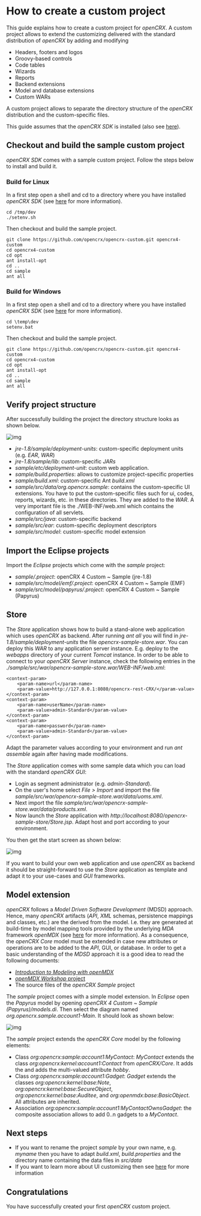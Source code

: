 # How to create a custom project #

This guide explains how to create a custom project for _openCRX_. A custom project allows to extend the customizing delivered with the standard distribution of _openCRX_ by adding and modifying

* Headers, footers and logos
* Groovy-based controls
* Code tables
* Wizards
* Reports
* Backend extensions
* Model and database extensions
* Custom WARs

A custom project allows to separate the directory structure of the _openCRX_ distribution and the custom-specific files.

This guide assumes that the _openCRX SDK_ is installed (also see [here](Sdk/StepByStepEclipse.md)).

## Checkout and build the sample custom project ##

_openCRX SDK_ comes with a sample custom project. Follow the steps below to install and build it. 

### Build for Linux ###

In a first step open a shell and cd to a directory where you have installed _openCRX SDK_ (see  [here](Sdk/StepByStepEclipse.md) for more information).

```
cd /tmp/dev
./setenv.sh
```

Then checkout and build the sample project.

```
git clone https://github.com/opencrx/opencrx-custom.git opencrx4-custom
cd opencrx4-custom
cd opt
ant install-opt
cd ..
cd sample
ant all
```

### Build for Windows ###
In a first step open a shell and cd to a directory where you have installed _openCRX SDK_ (see  [here](Sdk/StepByStepEclipse.md) for more information).

```
cd \temp\dev
setenv.bat
```

Then checkout and build the sample project.

```
git clone https://github.com/opencrx/opencrx-custom.git opencrx4-custom
cd opencrx4-custom
cd opt
ant install-opt
cd ..
cd sample
ant all
```

## Verify project structure ##
After successfully building the project the directory structure looks as shown below.

![img](files/CustomProject/pic150.png)

* _jre-1.8/sample/deployment-units_: custom-specific deployment units (e.g. _EAR_, _WAR_)
* _jre-1.8/sample/lib_: custom-specific _JARs_
* _sample/etc/deployment-unit_: custom web application.
* _sample/build.properties_: allows to customize project-specific properties
* _sample/build.xml_: custom-specific Ant _build.xml_
* _sample/src/data/org.opencrx.sample_: contains the custom-specific UI extensions. You have to put the custom-specific files such for ui, codes, reports, wizards, etc. in these directories. They are added to the _WAR_. A very important file is the ./WEB-INF/web.xml which contains the configuration of all servlets.
* _sample/src/java_: custom-specific backend
* _sample/src/ear_: custom-specific deployment descriptors
* _sample/src/model_: custom-specific model extension

## Import the Eclipse projects ##
Import the _Eclipse_ projects which come with the _sample_ project:
* _sample/.project_: openCRX 4 Custom ~ Sample (jre-1.8)
* _sample/src/model/emf/.project_: openCRX 4 Custom ~ Sample (EMF)
* _sample/src/model/papyrus/.project_: openCRX 4 Custom ~ Sample (Papyrus)

## Store ##
The _Store_ application shows how to build a stand-alone web application which uses _openCRX_ as backend. 
After running _ant all_ you will find in _jre-1.8/sample/deployment-units_ the file _opencrx-sample-store.war_. 
You can deploy this _WAR_ to any application server instance. E.g. deploy to the _webapps_ directory of your 
current _Tomcat_ instance. In order to be able to connect to your _openCRX Server_ instance, check the 
following entries  in the _./sample/src/war/opencrx-sample-store.war/WEB-INF/web.xml_:

```
<context-param>
	<param-name>url</param-name>
	<param-value>http://127.0.0.1:8080/opencrx-rest-CRX/</param-value>
</context-param>
<context-param>
	<param-name>userName</param-name>
	<param-value>admin-Standard</param-value>
</context-param>
<context-param>
	<param-name>password</param-name>
	<param-value>admin-Standard</param-value>
</context-param>
```

Adapt the parameter values according to your environment and run _ant assemble_ again after having made modifications.

The _Store_ application comes with some sample data which you can load with the standard _openCRX GUI_:

* Login as segment administrator (e.g. _admin-Standard_).
* On the user's home select _File > Import_ and import the file _sample/src/war/opencrx-sample-store.war/data/uoms.xml_.
* Next import the file _sample/src/war/opencrx-sample-store.war/data/products.xml_.
* Now launch the _Store_ application with _http://localhost:8080/opencrx-sample-store/Store.jsp_. Adapt host and
  port according to your environment.
  
You then get the start screen as shown below:

![img](files/CustomProject/pic140.png)

If you want to build your own web application and use _openCRX_ as backend it should be straight-forward 
to use the _Store_ application as template and adapt it to your use-cases and _GUI_ frameworks.

## Model extension ##
_openCRX_ follows a _Model Driven Software Development_ (MDSD) approach. Hence, many _openCRX_ artifacts (_API_,
_XML_ schemas, persistence mappings and classes, etc.) are the derived from the model. I.e. they are generated 
at build-time by model mapping tools provided by the underlying _MDA_ framework 
_openMDX_ (see [here](http://www.opencrx.org) for more information). As a consequence, the _openCRX Core_ model 
must be extended in case new attributes or operations are to be added to the _API_, GUI, or database. In order 
to get a basic understanding of the _MDSD_ approach it is a good idea to read the following documents:

* [_Introduction to Modeling with openMDX_](http://sourceforge.net/p/openmdx/wiki/IntroductionToModeling/) 
* [_openMDX Workshop_ project](http://sourceforge.net/p/openmdx/wiki/Sdk42.Workshop/)
* The source files of the _openCRX Sample_ project

The _sample_ project comes with a simple model extension. In _Eclipse_ open the _Papyrus_ model by opening
_openCRX 4 Custom ~ Sample (Papyrus)/models.di_. Then select the diagram named _org.opencrx.sample.account1-Main_. It 
should look as shown below:

![img](files/CustomProject/pic160.png)

The _sample_ project extends the _openCRX Core_ model by the following elements:

* Class _org:opencrx:sample:account1:MyContact_: _MyContact_ extends the class _org:opencrx:kernel:account1:Contact_ 
  from _openCRX/Core_. It adds the  and adds the multi-valued attribute _hobby_.
* Class _org:opencrx:sample:account1:Gadget_: _Gadget_ extends the classes _org:opencrx:kernel:base:Note_, 
  _org:opencrx:kernel:base:SecureObject_, _org:opencrx:kernel:base:Auditee_, and _org:openmdx:base:BasicObject_. 
  All attributes are inherited.
* Association _org:opencrx:sample:account1:MyContactOwnsGadget_: the composite association allows to add 0..n gadgets
  to a _MyContact_. 

## Next steps ##
* If you want to rename the project _sample_ by your own name, e.g. _myname_ then you have to adapt _build.xml_, _build.properties_ and the directory name containing the data files in _src/data_
* If you want to learn more about UI customizing then see [here](http://www.opencrx.org/documents.htm) for more information

## Congratulations ##
You have successfully created your first _openCRX_ custom project.
